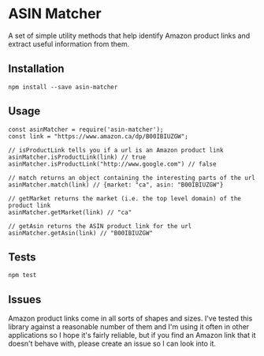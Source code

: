 # ASIN Matcher

A set of simple utility methods that help identify Amazon product links and extract useful information from them.

## Installation

    npm install --save asin-matcher

## Usage

    const asinMatcher = require('asin-matcher');
    const link = "https://www.amazon.ca/dp/B00IBIUZGW";

    // isProductLink tells you if a url is an Amazon product link
    asinMatcher.isProductLink(link) // true
    asinMatcher.isProductLink("http://www.google.com") // false

    // match returns an object containing the interesting parts of the url
    asinMatcher.match(link) // {market: "ca", asin: "B00IBIUZGW"}

    // getMarket returns the market (i.e. the top level domain) of the product link
    asinMatcher.getMarket(link) // "ca"

    // getAsin returns the ASIN product link for the url
    asinMatcher.getAsin(link) // "B00IBIUZGW"

## Tests

    npm test

## Issues

Amazon product links come in all sorts of shapes and sizes. I've tested this library against a reasonable number of them and I'm using it often in other applications so I hope it's fairly reliable, but if you find an Amazon link that it doesn't behave with, please create an issue so I can look into it.